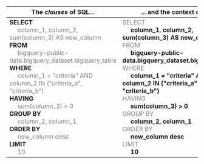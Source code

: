 | The *clauses* of SQL...   | ... and the context of SQL  |
| ------------------------- | -------------------------
|**SELECT** <br> &nbsp;&nbsp;&nbsp;&nbsp; <span style="color:gray">column_1, column_2, sum(column_3) AS new_column </span> <br>**FROM** <br> &nbsp;&nbsp;&nbsp;&nbsp; <span style="color:gray">bigquery-public-data.bigquery_dataset.bigquery_table </span> <br>**WHERE** <br> &nbsp;&nbsp;&nbsp;&nbsp;  <span style="color:gray">column_1 = "criteria" AND column_2  IN ("criteria_a", "criteria_b")  </span> <br>**HAVING** <br> &nbsp;&nbsp;&nbsp;&nbsp;  <span style="color:gray">sum(column_3) > 0 </span> <br> **GROUP BY** <br> &nbsp;&nbsp;&nbsp;&nbsp; <span style="color:gray">column_2, column_1  </span> <br> **ORDER BY**  <br> &nbsp;&nbsp;&nbsp;&nbsp; <span style="color:gray">new_column desc  </span> <br> **LIMIT** <br> &nbsp;&nbsp;&nbsp;&nbsp; <span style="color:gray">10 </span> <br> | <span style="color:gray">SELECT</span><br> &nbsp;&nbsp;&nbsp;&nbsp; **column_1, column_2, sum(column_3) AS new_column** <br><span style="color:gray">FROM</span><br> &nbsp;&nbsp;&nbsp;&nbsp; **bigquery-public-data.bigquery_dataset.bigquery_table** <br><span style="color:gray">WHERE</span><br> &nbsp;&nbsp;&nbsp;&nbsp;  **column_1 = "criteria" AND column_2  IN ("criteria_a", "criteria_b")**  <br><span style="color:gray">HAVING</span><br> &nbsp;&nbsp;&nbsp;&nbsp;  **sum(column_3) > 0** <br><span style="color:gray">GROUP BY</span><br> &nbsp;&nbsp;&nbsp;&nbsp; **column_2, column_1**  <br><span style="color:gray">ORDER BY</span><br> &nbsp;&nbsp;&nbsp;&nbsp; **new_column desc**  <br><span style="color:gray">LIMIT</span><br> &nbsp;&nbsp;&nbsp;&nbsp; **10** <br> |

